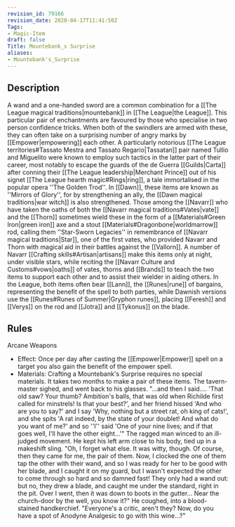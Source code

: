 ```yaml
---
revision_id: 79166
revision_date: 2020-04-17T11:41:50Z
Tags:
- Magic-Item
draft: false
Title: Mountebank_s Surprise
aliases:
- Mountebank's_Surprise
---
```

## Description
A wand and a one-handed sword are a common combination for a [[The League magical traditions|mountebank]] in [[The League|the League]]. This particular pair of enchantments are favoured by those who specialise in two person confidence tricks. When both of the swindlers are armed with these, they can often take on a surprising number of angry marks by [[Empower|empowering]] each other. A particularly notorious [[The League territories#Tassato Mestra and Tassato Regario|Tassatan]] pair named Tullio and Miguelito were known to employ such tactics in the latter part of their career, most notably to escape the guards of the de Guerra [[Guilds|Carta]] after conning their [[The League leadership|Merchant Prince]] out of his signet [[The League hearth magic#Rings|ring]], a tale immortalised in the popular opera ''The Golden Trod''.
In [[Dawn]], these items are known as ''Mirrors of Glory'', for by strengthening an ally, the [[Dawn magical traditions|war witch]] is also strengthened. Those among the [[Navarr]] who have taken the oaths of both the [[Navarr magical traditions#Vates|vate]] and the [[Thorn]] sometimes wield these in the form of a [[Materials#Green Iron|green iron]] axe and a stout [[Materials#Dragonbone|worldmarrow]] rod, calling them ''Star-Sworn Legacies'' in remembrance of [[Navarr magical traditions|Star]], one of the first vates, who provided Navarr and Thorn with magical aid in their battles against the [[Vallorn]]. A number of Navarr [[Crafting skills#Artisan|artisans]] make this items only at night, under visible stars, while reciting the [[Navarr Culture and Customs#vows|oaths]] of vates, thorns and [[Brands]] to teach the two items to support each other and to assist their wielder in aiding others. 
In the League, both items often bear [[Lann]], the [[Runes|rune]] of bargains, representing the benefit of the spell to both parties, while Dawnish versions use the [[Runes#Runes of Summer|Gryphon runes]], placing [[Feresh]] and [[Verys]] on the rod and [[Jotra]] and [[Tykonus]] on the blade.
## Rules
Arcane Weapons
* Effect: Once per day after casting the [[Empower|Empower]] spell on a target you also gain the benefit of the empower spell.
* Materials: Crafting a Mountebank's Surprise requires no special materials. It takes two months to make a pair of these items.
The tavern-master sighed, and went back to his glasses. 
"...and then I said.... 'That old saw? Your thumb? Ambition's balls, that was old when Richilde first called for minstrels! Is that your best?', and her friend hissed  'And who are you to say?' and I say 'Why, nothing but a street rat, oh king of cats!', and she spits 'A rat indeed, by the state of your doublet! And what do you want of me?' and so ''I'' said 'One of your nine lives; and if that goes well, I'll have the other eight...'"
The ragged man winced to an ill-judged movement. He kept his left arm close to his body, tied up in a makeshift sling.
"Oh, I forget what else. It was witty, though. Of course, then they came for me, the pair of them. Now, I clocked the one of them tap the other with their wand, and so I was ready for her to be good with her blade, and I caught it on my guard, but I wasn't expected the other to come through so hard and so damned fast! They only had a wand out: but no, they drew a blade, and caught me under the standard, right in the pit. Over I went, then it was down to boots in the gutter... Near the church-door by the well, you know it?" 
He coughed, into a blood-stained handkerchief.
"Everyone's a critic, aren't they? Now, do you have a spot of Anodyne Analgesic to go with this wine...?"